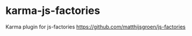 karma-js-factories
==================

Karma plugin for js-factories https://github.com/matthijsgroen/js-factories
